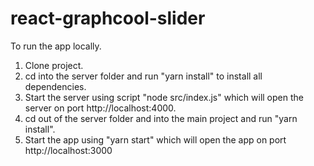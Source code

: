 # react-graphcool-slider
To run the app locally.
1. Clone project.
2. cd into the server folder and run "yarn install" to install all dependencies.
3. Start the server using script "node src/index.js" which will open the server on port http://localhost:4000.
4. cd out of the server folder and into the main project and run "yarn install".
5. Start the app using "yarn start" which will open the app on port http://localhost:3000
